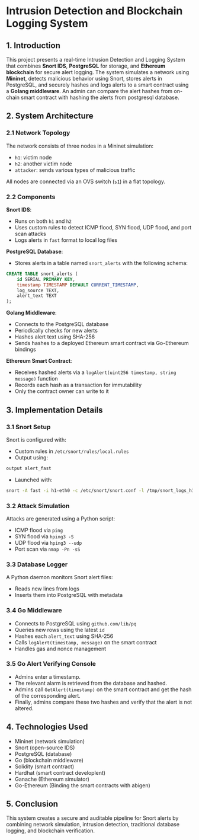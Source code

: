 # Intrusion Detection and Blockchain Logging System

## 1. Introduction
This project presents a real-time Intrusion Detection and Logging System that combines **Snort IDS**, **PostgreSQL** for storage, and **Ethereum blockchain** for secure alert logging. The system simulates a network using **Mininet**, detects malicious behavior using Snort, stores alerts in PostgreSQL, and securely hashes and logs alerts to a smart contract using a **Golang middleware**. An admin can compare the alert hashes from on-chain smart contract with hashing the alerts from postgresql database.

## 2. System Architecture

### 2.1 Network Topology
The network consists of three nodes in a Mininet simulation:

- `h1`: victim node  
- `h2`: another victim node  
- `attacker`: sends various types of malicious traffic

All nodes are connected via an OVS switch (`s1`) in a flat topology.

### 2.2 Components

**Snort IDS**:
- Runs on both `h1` and `h2`
- Uses custom rules to detect ICMP flood, SYN flood, UDP flood, and port scan attacks
- Logs alerts in `fast` format to local log files

**PostgreSQL Database**:
- Stores alerts in a table named `snort_alerts` with the following schema:

```sql
CREATE TABLE snort_alerts (
    id SERIAL PRIMARY KEY,
    timestamp TIMESTAMP DEFAULT CURRENT_TIMESTAMP,
    log_source TEXT,
    alert_text TEXT
);
```

**Golang Middleware**:
- Connects to the PostgreSQL database
- Periodically checks for new alerts
- Hashes alert text using SHA-256
- Sends hashes to a deployed Ethereum smart contract via Go-Ethereum bindings

**Ethereum Smart Contract**:
- Receives hashed alerts via a `logAlert(uint256 timestamp, string message)` function
- Records each hash as a transaction for immutability
- Only the contract owner can write to it

## 3. Implementation Details

### 3.1 Snort Setup

Snort is configured with:
- Custom rules in `/etc/snort/rules/local.rules`
- Output using:
```bash
output alert_fast
```
- Launched with:
```bash
snort -A fast -i h1-eth0 -c /etc/snort/snort.conf -l /tmp/snort_logs_h1
```

### 3.2 Attack Simulation

Attacks are generated using a Python script:
- ICMP flood via `ping`
- SYN flood via `hping3 -S`
- UDP flood via `hping3 --udp`
- Port scan via `nmap -Pn -sS`

### 3.3 Database Logger

A Python daemon monitors Snort alert files:
- Reads new lines from logs
- Inserts them into PostgreSQL with metadata

### 3.4 Go Middleware

- Connects to PostgreSQL using `github.com/lib/pq`
- Queries new rows using the latest `id`
- Hashes each `alert_text` using SHA-256
- Calls `logAlert(timestamp, message)` on the smart contract
- Handles gas and nonce management

### 3.5 Go Alert Verifying Console

- Admins enter a timestamp.
- The relevant alarm is retrieved from the database and hashed.
- Admins call `GetAlert(timestamp)` on the smart contract and get the hash of the corresponding alert.
- Finally, admins compare these two hashes and verify that the alert is not altered.

## 4. Technologies Used

- Mininet (network simulation)
- Snort (open-source IDS)
- PostgreSQL (database)
- Go (blockchain middleware)
- Solidity (smart contract)
- Hardhat (smart contract developlent)
- Ganache (Ethereum simulator)
- Go-Ethereum (Binding the smart contracts with abigen)

## 5. Conclusion

This system creates a secure and auditable pipeline for Snort alerts by combining network simulation, intrusion detection, traditional database logging, and blockchain verification.